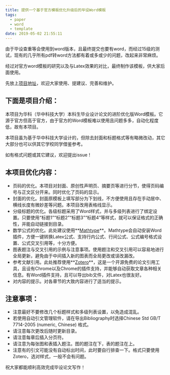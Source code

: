 ```yaml
---
title: 提供一个基于官方模板优化升级后的毕设Word模板
tags:
  - paper
  - word
  - template
date: 2019-05-02 21:55:11
---
```


由于毕设查重等会使用到word版本，且最终提交也要有word，而经过15级的测试，现有的几乎所有pdf转word方法都有着或多或少的问题，改起来非常麻烦。

经过对官方word模板的研究以及与Latex效果的对比，最终制作该模板，供大家后面使用。

先放上[项目地址](https://github.com/miracleyoo/HUST-Grad-Paper-Word-Template)，欢迎大家使用、提建议、完善和维护。

<!-- more -->

## 下面是项目介绍：

本项目为华科（华中科技大学）本科生毕业设计论文的进阶优化版Word模板。它源于官方但高于官方，由于官方的Word模板难以使用且问题多多，自动化程度低，故有本项目。

本项目虽为基于华中科技大学设计的，但除去封面和标题格式等有略微改动，其它大部分也可以供其它学校同学借鉴参考。

如有格式问题或其它建议，欢迎提出issue！

## 本项目优化内容：

- 页码的优化。本项目对封面、原创性声明页、摘要页等进行分节，使得页码编号与正文区分开来。同时优化了页码的显示。
- 封面的优化。封面原模板上填写部分为下划线，不方便使用且存在手动居中、横线长度有微妙差等问题。本项目改用表格线显示。
- 分级标题的优化。各级标题采用了Word样式，并与多级列表进行了绑定设置。只要使用“标题1”“标题2”“标题3”“标题4”等样式，就可以保证格式的正确性，并能自动链接到目录。
- 数学公式的优化。此处建议使用**[Mathtype](http://www.mathtype.cn/)**。Mathtype会自动安装Word插件，方便一键转换Latex公式、支持行内公式、行间公式、公式编号格式设置、公式交叉引用等，十分方便。
- 图表题注与交叉引用的示例与注意事项。使用题注和交叉引用可以容易地进行全局更新，避免由于中间插入新的图表而全局更改或误改漏改。
- 参考文献引用。此处推荐使用**[Zotero](https://www.zotero.org/)**，这是一个开源免费的论文引用工具，且设有Chrome以及Chrome的插件支持，并能够自动获取文章各种相关信息。有Word插件支持，且可以导出bib文件，对Latex也很友好。
- 对内容的提示。对各章节的大致内容进行了适当的提示。

## 注意事项：

- 注意最好不要修改几个标题样式和多级列表设置，以免造成混乱。
- 若使用自动引文管理软件，请在导出Bibliography时选择Chinese Std GB/T 7714-2005 (numeric, Chinese) 格式。
- 请注意每次更改后随时更新目录。
- 请注意每章后插入分页符。
- 请注意为每张图和表插入题注。图的题注在下，表的题注在上。
- 注意有的引文可能没有自动标出时间，此时要自行排查一下。格式只要使用Zotero，选对样式，一般不会有问题。

祝大家都能顺利高效完成毕设论文写作！